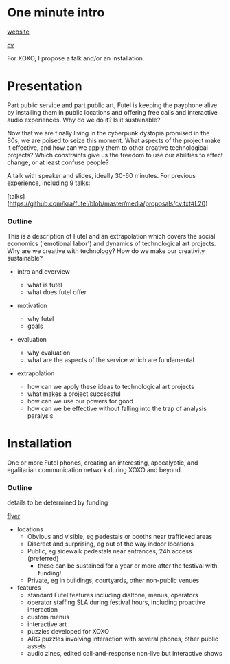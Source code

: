 # One minute intro

[website](http://futel.net/)

[cv](https://github.com/kra/futel/blob/master/media/proposals/cv.txt)

For XOXO, I propose a talk and/or an installation.


# Presentation

Part public service and part public art, Futel is keeping the payphone alive by installing them in public locations and offering free calls and interactive audio experiences. Why do we do it? Is it sustainable?

Now that we are finally living in the cyberpunk dystopia promised in the 80s, we are poised to seize this moment. What aspects of the project make it effective, and how can we apply them to other creative technological projects? Which constraints give us the freedom to use our abilities to effect change, or at least confuse people?

A talk with speaker and slides, ideally 30-60 minutes.
For previous experience, including 9 talks:

[talks] (https://github.com/kra/futel/blob/master/media/proposals/cv.txt#L20)

### Outline

This is a description of Futel and an extrapolation which
covers the social economics ('emotional labor') and dynamics of technological
art projects. Why are we creative with technology? How do we make our creativity
sustainable?

* intro and overview
  * what is futel
  * what does futel offer

* motivation
  * why futel
  * goals

* evaluation
  * why evaluation
  * what are the aspects of the service which are fundamental

* extrapolation
  * how can we apply these ideas to technological art projects
  * what makes a project successful
  * how can we use our powers for good
  * how can we be effective without falling into the trap of analysis paralysis


# Installation

One or more Futel phones, creating an interesting, apocalyptic, and egalitarian
communication network during XOXO and beyond.

### Outline

details to be determined by funding

[flyer](https://github.com/kra/futel/blob/master/media/public_telephones.pdf)

* locations
  * Obvious and visible, eg pedestals or booths near trafficked areas
  * Discreet and surprising, eg out of the way indoor locations
  * Public, eg sidewalk pedestals near entrances, 24h access (preferred)
    * these can be sustained for a year or more after the festival with funding!
  * Private, eg in buildings, courtyards, other non-public venues
* features
  * standard Futel features including dialtone, menus, operators
  * operator staffing SLA during festival hours, including proactive interaction
  * custom menus
  * interactive art
  * puzzles developed for XOXO
  * ARG puzzles involving interaction with several phones, other public assets
  *  audio zines, edited call-and-response non-live but interactive shows
